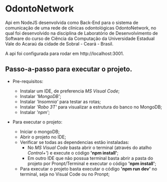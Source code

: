 # OdontoNetwork
<p>
Api em NodeJS desenvolvida como Back-End para o sistema de comunicação de uma rede de clinicas odontológicas OdontoNetwork, no qual foi desenvolvido na disciplina de Laboratório de Desenvolvimento de Software do curso de Ciência da Computação da Universidade Estadual Vale do Acaraú da cidade de Sobral - Ceará - Brasil.</p>

A api foi configurada para rodar em http://localhost:3001.

## Passo-a-passo para executar o projeto.

 - Pre-requisitos:
   - Instalar um IDE, de preferencia <i>MS Visual Code</i>;
   - Instalar <i>'MongoDB'</i>;
   - Instalar <i>'Insomnia'</i> para testar as rotas;
   - Instalar <i>'Robo 3T'</i> para visualizar a estrutura do banco no MongoDB;
   - Instalar <i>'npm'</i>;


 - Para executar o projeto:
   - Iniciar o mongoDB;
   - Abrir o projeto no IDE;
   - Verificar se todas as dependencias estão instaladas:
     - No <i>MS Visual Code</i> basta abrir o terminal (através do atalho <i>Control+'</i>) e execute o código <strong>'npm install'</strong>;
     - Em outro IDE que não possua terminal basta abrir a pasta do projeto por Pronpt/Terminal e executar o código <strong>'npm install'</strong>;
   - Para executar o projeto basta executar o código <strong>'npm run dev'</strong> no terminal, seja no Visual Code ou no Pronpt;
